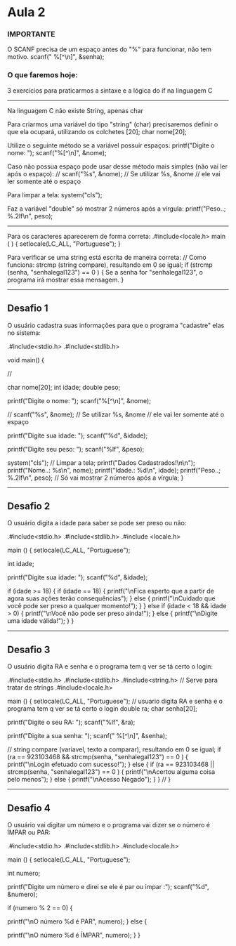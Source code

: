 # Aula 2

### IMPORTANTE

O SCANF precisa de um espaço antes do "%" para funcionar, não tem motivo.
 scanf(" %[^\n]", &senha);

### O que faremos hoje:
3 exercícios para praticarmos a sintaxe e a lógica do if na linguagem C

---

Na linguagem C não existe String, apenas char

Para criarmos uma variável do tipo "string" (char) precisaremos definir o que ela ocupará, utilizando os colchetes [20];
char nome[20];

Utilize o seguinte método se a variável possuir espaços: 
printf("Digite o nome: ");
scanf("%[^\n]", &nome);

Caso não possua espaço pode usar desse método mais simples (não vai ler após o espaço):
// scanf("%s", &nome);
// Se utilizar %s, &nome
// ele vai ler somente até o espaço

Para limpar a tela:
system("cls");

Faz a variável "double" só mostrar 2 números após a vírgula:
printf("Peso..; %.2lf\n", peso);

---

Para os caracteres aparecerem de forma correta:
.#include<locale.h>
main ( ) {
    setlocale(LC_ALL, "Portuguese");
}

Para verificar se uma string está escrita de maneira correta:
// Como funciona: strcmp (string compare), resultando em 0 se igual;
if (strcmp (senha, "senhalegal123")  == 0 ) {
  Se a senha for "senhalegal123", o programa irá mostrar essa mensagem.
}






---

## Desafio 1

O usuário cadastra suas informações para que o programa "cadastre" elas no sistema:

.#include<stdio.h>
.#include<stdlib.h>

void main() {

// 

char nome[20];
int idade;
double peso;

printf("Digite o nome: ");
scanf("%[^\n]", &nome);

// scanf("%s", &nome);
// Se utilizar %s, &nome
// ele vai ler somente até o espaço

printf("Digite sua idade: ");
scanf("%d", &idade);

printf("Digite seu peso: ");
scanf("%lf", &peso);

system("cls"); // Limpar a tela;
printf("Dados Cadastrados!\n\n");
printf("Nome..: %s\n", nome);
printf("Idade.: %d\n", idade);
printf("Peso..; %.2lf\n", peso); // Só vai mostrar 2 números após a vírgula;
}

---

## Desafio 2

O usuário digita a idade para saber se pode ser preso ou não:

.#include<stdio.h>
.#include<stdlib.h>
.#include <locale.h>

main () {
setlocale(LC_ALL, "Portuguese");

int idade;

printf("Digite sua idade: ");
scanf("%d", &idade);

if (idade >= 18) {
if (idade == 18) {
printf("\nFica esperto que a partir de agora suas ações terão consequências");
}
else {
printf("\nCuidado que você pode ser preso a qualquer momento!");
}
}
else if (idade < 18 && idade > 0) {
printf("\nVocê não pode ser preso ainda!");
}
else {
printf("\nDigite uma idade válida!");
}
}

---

## Desafio 3

O usuário digita RA e senha e o programa tem q ver se tá certo o login:

.#include<stdio.h>
.#include<stdlib.h>
.#include<string.h> // Serve para tratar de strings
.#include<locale.h>

main () {
setlocale(LC_ALL, "Portuguese");
// usuario digita RA e senha e o programa tem q ver se tá certo o login
double ra;
char senha[20];

printf("Digite o seu RA: ");
scanf("%lf", &ra);

printf("Digite a sua senha: ");
scanf(" %[^\n]", &senha);




// string compare (variavel, texto a comparar), resultando em 0 se igual;
if (ra == 923103468 && strcmp(senha, "senhalegal123") == 0 ) {
printf("\nLogin efetuado com sucesso!");
}
else {
if (ra == 923103468 || strcmp(senha, "senhalegal123") == 0 ) {
printf("\nAcertou alguma coisa pelo menos");
}
else {
printf("\nAcesso Negado");
}
}
//
}


---

## Desafio 4

O usuário vai digitar um número e o programa vai dizer se o número é ÍMPAR ou PAR:

.#include<stdio.h>
.#include<stdlib.h>
.#include<locale.h>

main () {
setlocale(LC_ALL, "Portuguese");

int numero;

printf("Digite um número e direi se ele é par ou impar :");
scanf("%d", &numero);

if (numero % 2 == 0) {

printf("\nO número %d é PAR", numero);
}
else {

printf("\nO número %d é ÍMPAR", numero);
}
}
